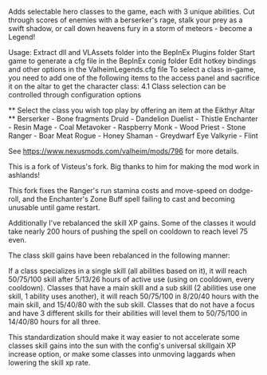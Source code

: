 Adds selectable hero classes to the game, each with 3 unique abilities. Cut through scores of enemies with a berserker's rage, stalk your prey as a swift shadow, or call down heavens fury in a storm of meteors - become a Legend!

Usage:
Extract dll and VLAssets folder into the BepInEx Plugins folder
Start game to generate a cfg file in the BepInEx conig folder
Edit hotkey bindings and other options in the ValheimLegends.cfg file
To select a class in-game, you need to add one of the following items to the access panel and sacrifice it on the altar to get the character class: 4.1 Class selection can be controlled through configuration options

** Select the class you wish top play by offering an item at the Eikthyr Altar ** Berserker - Bone fragments Druid - Dandelion Duelist - Thistle Enchanter - Resin Mage - Coal Metavoker - Raspberry Monk - Wood Priest - Stone Ranger - Boar Meat Rogue - Honey Shaman - Greydwarf Eye Valkyrie - Flint

See https://www.nexusmods.com/valheim/mods/796 for more details.



This is a fork of Visteus's fork. Big thanks to him for making the mod work in ashlands!

This fork fixes the Ranger's run stamina costs and move-speed on dodge-roll, and the Enchanter's Zone Buff spell failing to cast and becoming unusable until game restart.

Additionally I've rebalanced the skill XP gains. Some of the classes it would take nearly 200 hours of pushing the spell on cooldown to reach level 75 even.

The class skill gains have been rebalanced in the following manner:

If a class specializes in a single skill (all abilities based on it), it will reach 50/75/100 skill after 5/13/26 hours of active use (using on cooldown, every cooldown).
Classes that have a main skill and a sub skill (2 abilities use one skill, 1 ability uses another), it will reach 50/75/100 in 8/20/40 hours with the main skill, and 15/40/80 with the sub skill.
Classes that do not have a focus and have 3 different skills for their abilities will level them to 50/75/100 in 14/40/80 hours for all three.

This standardization should make it way easier to not accelerate some classes skill gains into the sun with the config's universal skillgain XP increase option, or make some classes into unmoving laggards when lowering the skill xp rate.
